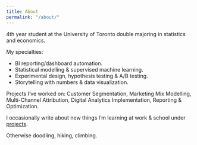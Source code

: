 ```yaml
---
title: About
permalink: "/about/"
---
```


4th year student at the University of Toronto double majoring in statistics and economics.

My specialties:

* BI reporting/dashboard automation.
* Statistical modelling & supervised machine learning.
* Experimental design, hypothesis testing & A/B testing. 
* Storytelling with numbers & data visualization.

Projects I’ve worked on: Customer Segmentation, Marketing Mix Modelling, Multi-Channel Attribution, Digital Analytics Implementation, Reporting & Optimization.

I occasionally write about new things I’m learning at work & school under [projects](http://www.justinsjlee.com/projects).

Otherwise doodling, hiking, climbing.
